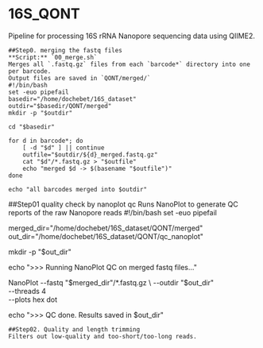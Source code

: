# 16S_QONT
Pipeline for processing 16S rRNA Nanopore sequencing data using QIIME2.
```
##Step0. merging the fastq files
**Script:** `00_merge.sh`  
Merges all `.fastq.gz` files from each `barcode*` directory into one per barcode.  
Output files are saved in `QONT/merged/`
#!/bin/bash
set -euo pipefail
basedir="/home/dochebet/16S_dataset"
outdir="$basedir/QONT/merged"
mkdir -p "$outdir"

cd "$basedir"

for d in barcode*; do
    [ -d "$d" ] || continue
    outfile="$outdir/${d}_merged.fastq.gz"
    cat "$d"/*.fastq.gz > "$outfile"
    echo "merged $d -> $(basename "$outfile")"
done

echo "all barcodes merged into $outdir"

```
##Step01 quality check by nanoplot qc
Runs NanoPlot to generate QC reports of the raw Nanopore reads
#!/bin/bash
set -euo pipefail

merged_dir="/home/dochebet/16S_dataset/QONT/merged"
out_dir="/home/dochebet/16S_dataset/QONT/qc_nanoplot"

mkdir -p "$out_dir"

echo ">>> Running NanoPlot QC on merged fastq files..."

NanoPlot --fastq "$merged_dir"/*.fastq.gz \
         --outdir "$out_dir" \
         --threads 4 \
         --plots hex dot

echo ">>> QC done. Results saved in $out_dir"

```
##Step02. Quality and length trimming
Filters out low-quality and too-short/too-long reads.



